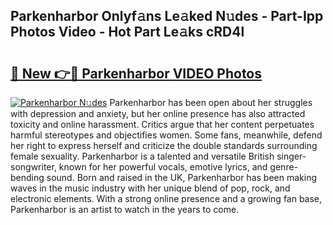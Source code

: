 ## Parkenharbor Onlyf𝚊ns Le𝚊ked N𝚞des - Part-Ipp Photos Video - Hot Part Le𝚊ks cRD4l

# <h2><a href="http://ab63436.deff.icu/?id=Parkenharbor">🔗 New 👉🔴 Parkenharbor VIDEO Photos</a></h2>

[![Parkenharbor N𝚞des](https://i.imgur.com/rIISA9y.gif)](http://ab63436.deff.icu/?id=Parkenharbor)
Parkenharbor has been open about her struggles with depression and anxiety, but her online presence has also attracted toxicity and online harassment. Critics argue that her content perpetuates harmful stereotypes and objectifies women. Some fans, meanwhile, defend her right to express herself and criticize the double standards surrounding female sexuality. Parkenharbor is a talented and versatile British singer-songwriter, known for her powerful vocals, emotive lyrics, and genre-bending sound. Born and raised in the UK, Parkenharbor has been making waves in the music industry with her unique blend of pop, rock, and electronic elements. With a strong online presence and a growing fan base, Parkenharbor is an artist to watch in the years to come.
